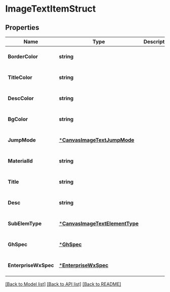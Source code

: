# ImageTextItemStruct

## Properties
Name | Type | Description | Notes
------------ | ------------- | ------------- | -------------
**BorderColor** | **string** |  | [optional] [default to null]
**TitleColor** | **string** |  | [optional] [default to null]
**DescColor** | **string** |  | [optional] [default to null]
**BgColor** | **string** |  | [optional] [default to null]
**JumpMode** | [***CanvasImageTextJumpMode**](CanvasImageTextJumpMode.md) |  | [optional] [default to null]
**MaterialId** | **string** |  | [optional] [default to null]
**Title** | **string** |  | [optional] [default to null]
**Desc** | **string** |  | [optional] [default to null]
**SubElemType** | [***CanvasImageTextElementType**](CanvasImageTextElementType.md) |  | [optional] [default to null]
**GhSpec** | [***GhSpec**](gh_spec.md) |  | [optional] [default to null]
**EnterpriseWxSpec** | [***EnterpriseWxSpec**](enterprise_wx_spec.md) |  | [optional] [default to null]

[[Back to Model list]](../README.md#documentation-for-models) [[Back to API list]](../README.md#documentation-for-api-endpoints) [[Back to README]](../README.md)


